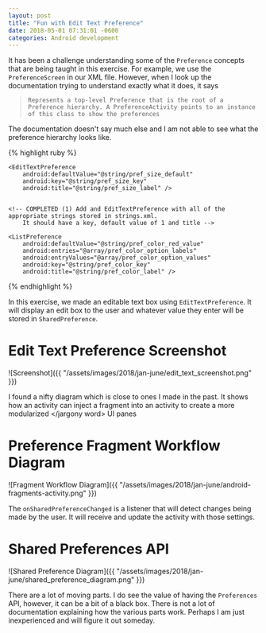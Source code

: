 ```yaml
---
layout: post
title: "Fun with Edit Text Preference"
date: 2018-05-01 07:31:01 -0600
categories: Android development
---
```


It has been a challenge understanding some of the `Preference` concepts that are being taught in this exercise. For example, we use the `PreferenceScreen` in our XML file. However, when I look up the documentation trying to understand exactly what it does, it says 

> `Represents a top-level Preference that is the root of a Preference hierarchy. A PreferenceActivity points to an instance of this class to show the preferences`

The documentation doesn't say much else and I am not able to see what the preference hierarchy looks like.

{% highlight ruby %}

<PreferenceScreen xmlns:android="http://schemas.android.com/apk/res/android">

    <EditTextPreference
        android:defaultValue="@string/pref_size_default"
        android:key="@string/pref_size_key"
        android:title="@string/pref_size_label" />


    <!-- COMPLETED (1) Add and EditTextPreference with all of the appropriate strings stored in strings.xml.
        It should have a key, default value of 1 and title -->

    <ListPreference
        android:defaultValue="@string/pref_color_red_value"
        android:entries="@array/pref_color_option_labels"
        android:entryValues="@array/pref_color_option_values"
        android:key="@string/pref_color_key"
        android:title="@string/pref_color_label" />

</PreferenceScreen>

{% endhighlight %}

In this exercise, we made an editable text box using `EditTextPreference`. It will display an edit box to the user and whatever value they enter will be stored in `SharedPreference`. 

# Edit Text Preference Screenshot
![Screenshot]({{ "/assets/images/2018/jan-june/edit_text_screenshot.png" }})

I found a nifty diagram which is close to ones I made in the past. It shows how an activity can inject a fragment into an activity to create a more <jargony word> modularized </jargony word> UI panes


# Preference Fragment Workflow Diagram

![Fragment Workflow Diagram]({{ "/assets/images/2018/jan-june/android-fragments-activity.png" }})

The `onSharedPreferenceChanged` is a listener that will detect changes being made by the user. It will receive and update the activity with those settings. 
 
# Shared Preferences API
![Shared Preference Diagram]({{ "/assets/images/2018/jan-june/shared_preference_diagram.png" }})

There are a lot of moving parts. I do see the value of having the `Preferences` API, however, it can be a bit of a black box. There is not a lot of documentation explaining how the various parts work. Perhaps I am just inexperienced and will figure it out someday. 
